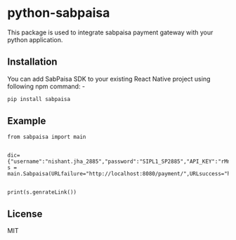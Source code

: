 # python-sabpaisa


This package is used to integrate sabpaisa payment gateway with your python application.

## Installation

You can add SabPaisa SDK to your existing React Native project using following npm command: -

```sh
pip install sabpaisa
```

## Example
```
from sabpaisa import main


dic={"username":"nishant.jha_2885","password":"SIPL1_SP2885","API_KEY":"rMnggTKFvmGx8y1z","API_IV":"0QvWIQBSz4AX0VoH","client_code":"SIPL1","email":"kanu0704@gmail.com"}
s = main.Sabpaisa(URLfailure="http://localhost:8080/payment/",URLsuccess="http://localhost:8080/payment/",payerFirstName="kanishk",payerLastName="kanishk",auth=True,payerContact="+918979626196",payerAddress="ABC",tnxId="32cs42324csvcssdsdd2323",username=dic["username"],password=dic["password"],authKey=dic["API_KEY"],authIV=dic["API_IV"],clientCode=dic["client_code"],payerEmail="kanu0704@gmail.com",txnAmt="400")


print(s.genrateLink())
```





## License

MIT
